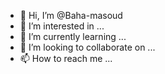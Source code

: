 - 👋 Hi, I’m @Baha-masoud
- 👀 I’m interested in ...
- 🌱 I’m currently learning ...
- 💞️ I’m looking to collaborate on ...
- 📫 How to reach me ...

<!---
Baha-masoud/Baha-masoud is a ✨ special ✨ repository because its `README.md` (this file) appears on your GitHub profile.
You can click the Preview link to take a look at your changes.
--->
